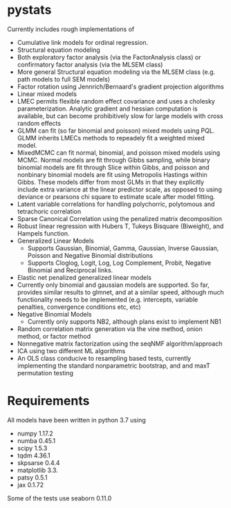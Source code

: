 # pystats
Currently includes rough implementations of 
- Cumulative link models for ordinal regression.  
- Structural equation modeling
 - Both exploratory factor analysis (via the FactorAnalysis class) or confirmatory factor analysis (via the MLSEM class)
 - More general Structural equation modeling via the MLSEM class (e.g. path models to full SEM models)
  - Factor rotation using Jennrich/Bernaard's gradient projection algorithms
- Linear mixed models 
 - LMEC permits flexible random effect covariance and uses a cholesky parameterization.  Analytic gradient and hessian computation is available, but can become prohibitively slow for large models with cross random effects
 - GLMM can fit (so far binomial and poisson) mixed models using PQL.  GLMM inherits LMECs methods to repeadely fit a weighted mixed model.
 - MixedMCMC can fit normal, binomial, and poisson mixed models using MCMC.  Normal models are fit through Gibbs sampling, while binary binomial models are fit through Slice within Gibbs, and poisson and nonbinary binomial models are fit using Metropolis Hastings within Gibbs. These models differ from most GLMs in that they explicitly include extra variance at the linear predictor scale, as opposed to using deviance or pearsons chi square to estimate scale after model fitting.
- Latent variable correlations for handling polychorric, polytomous and tetrachoric correlation
- Sparse Canonical Correlation using the penalized matrix decomposition
- Robust linear regression with Hubers T, Tukeys Bisquare (Biweight), and Hampels function.
- Generalized Linear Models 
  - Supports Gaussian, Binomial, Gamma, Gaussian, Inverse Gaussian, Poisson and Negative Binomial distributions
  - Supports Cloglog, Logit, Log, Log Complement, Probit, Negative Binomial and Reciprocal links.
- Elastic net penalized generalized linear models
 - Currently only binomial and gaussian models are supported.  So far, provides similar results to glmnet, and at a similar speed, although much functionality needs to be implemented (e.g. intercepts, variable penalties, convergence conditions etc, etc)
- Negative Binomial Models
  - Currently only supports NB2, although plans exist to implement NB1 
- Random correlation matrix generation via the vine method, onion method, or factor method
- Nonnegative matrix factorization using the seqNMF algorithm/approach
- ICA using two different ML algorithms
- An OLS class conducive to resampling based tests, currently implementing the standard nonparametric bootstrap, and and maxT permutation testing
# Requirements
All models have been written in python 3.7 using
- numpy 1.17.2
- numba 0.45.1
- scipy 1.5.3
- tqdm 4.36.1
- skpsarse 0.4.4
- matplotlib 3.3.
- patsy 0.5.1
- jax 0.1.72

Some of the tests use seaborn 0.11.0


